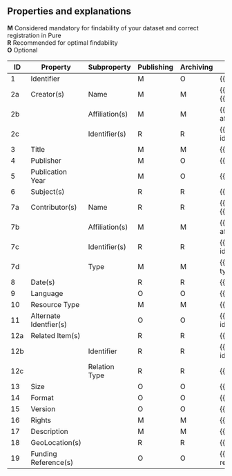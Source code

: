 ## Properties and explanations
**M** Considered mandatory for findability of your dataset and correct registration in Pure  
**R** Recommended for optimal findability  
**O** Optional

| **ID** | **Property** | **Subproperty** | **Publishing** | **Archiving** | **Explanation**
|---|---|---|---|---|---
| 1 |  Identifier |  | M | O | {{explanation/identifier.md}}
| 2a |Creator(s) | Name | M | M | {{explanation/creator.md}}<br>{{explanation/person-name.md}}
| 2b | | Affiliation(s) | M | M | {{explanation/person-affiliation.md}}
| 2c | | Identifier(s) | R | R | {{explanation/person-identifier.md}}
| 3  | Title | | M | M | {{explanation/title.md}}
| 4  | Publisher | | M | O | {{explanation/publisher.md}}
| 5  | Publication Year | | M | O | {{explanation/publicationyear.md}}
| 6  | Subject(s) | | R | R | {{explanation/subject.md}}
| 7a | Contributor(s) | Name | R | R | {{explanation/contributor.md}}<br>{{explanation/person-name.md}}
| 7b | | Affiliation(s) | M | M | {{explanation/person-affiliation.md}}
| 7c | | Identifier(s) | R | R | {{explanation/person-identifier.md}}
| 7d | | Type | M | M | {{explanation/contributor-type.md}}
| 8  | Date(s) | | R | R | {{explanation/date.md}}
| 9  | Language | | O | O | {{explanation/language.md}}
| 10 | Resource Type | | M | M | {{explanation/resource-type.md}}
| 11 | Alternate Identfier(s) | | O | O | {{explanation/alternative-identifier.md}}
| 12a | Related Item(s) | | R | R | {{explanation/related-item.md}}
| 12b |  | Identifier | R | R |{{explanation/related-identifier.md}} 
| 12c |  | Relation Type | R | R | {{explanation/relation-type.md}}
| 13 | Size | | O | O | {{explanation/size.md}}
| 14 | Format | | O | O | {{explanation/format.md}}
| 15 | Version | | O | O | {{explanation/version.md}}
| 16 | Rights | | M | M | {{explanation/license.md}}
| 17 | Description | | M | M | {{explanation/description.md}}
| 18 | GeoLocation(s) | | R | R | {{explanation/geolocation.md}}
| 19 | Funding Reference(s) | | O | O | {{explanation/funding-reference.md}}
